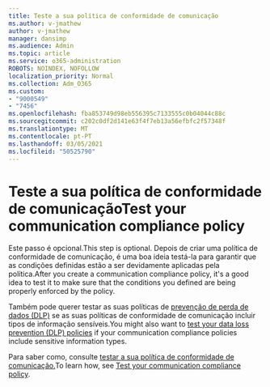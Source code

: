 ```yaml
---
title: Teste a sua política de conformidade de comunicação
ms.author: v-jmathew
author: v-jmathew
manager: dansimp
ms.audience: Admin
ms.topic: article
ms.service: o365-administration
ROBOTS: NOINDEX, NOFOLLOW
localization_priority: Normal
ms.collection: Adm_O365
ms.custom:
- "9000549"
- "7456"
ms.openlocfilehash: fba853749d98eb556395c7133555c0b04044c88c
ms.sourcegitcommit: c202c0df2d141e63f4f7eb13a56efbfc2f57348f
ms.translationtype: MT
ms.contentlocale: pt-PT
ms.lasthandoff: 03/05/2021
ms.locfileid: "50525790"
---
```

# <a name="test-your-communication-compliance-policy"></a><span data-ttu-id="2c5ee-102">Teste a sua política de conformidade de comunicação</span><span class="sxs-lookup"><span data-stu-id="2c5ee-102">Test your communication compliance policy</span></span>

<span data-ttu-id="2c5ee-103">Este passo é opcional.</span><span class="sxs-lookup"><span data-stu-id="2c5ee-103">This step is optional.</span></span> <span data-ttu-id="2c5ee-104">Depois de criar uma política de conformidade de comunicação, é uma boa ideia testá-la para garantir que as condições definidas estão a ser devidamente aplicadas pela política.</span><span class="sxs-lookup"><span data-stu-id="2c5ee-104">After you create a communication compliance policy, it's a good idea to test it to make sure that the conditions you defined are being properly enforced by the policy.</span></span>

<span data-ttu-id="2c5ee-105">Também pode querer testar as suas políticas de [prevenção de perda de dados (DLP)](https://go.microsoft.com/fwlink/?linkid=2110890) se as suas políticas de conformidade de comunicação incluir tipos de informação sensíveis.</span><span class="sxs-lookup"><span data-stu-id="2c5ee-105">You might also want to [test your data loss prevention (DLP) policies](https://go.microsoft.com/fwlink/?linkid=2110890) if your communication compliance policies include sensitive information types.</span></span>

<span data-ttu-id="2c5ee-106">Para saber como, consulte [testar a sua política de conformidade de comunicação.](https://go.microsoft.com/fwlink/?linkid=2111304)</span><span class="sxs-lookup"><span data-stu-id="2c5ee-106">To learn how, see [Test your communication compliance policy](https://go.microsoft.com/fwlink/?linkid=2111304).</span></span>

